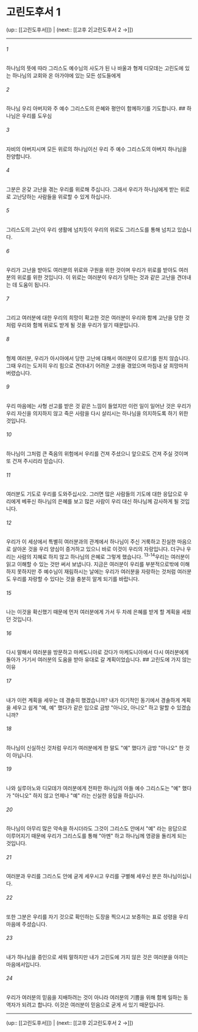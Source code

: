 # 고린도후서 1

(up:: [[고린도후서]]) | (next:: [[고후 2|고린도후서 2 →]])

***




###### 1 

하나님의 뜻에 따라 그리스도 예수님의 사도가 된 나 바울과 형제 디모데는 고린도에 있는 하나님의 교회와 온 아가야에 있는 모든 성도들에게 



###### 2 

하나님 우리 아버지와 주 예수 그리스도의 은혜와 평안이 함께하기를 기도합니다. ## 하나님은 우리를 도우심 



###### 3 

자비의 아버지시며 모든 위로의 하나님이신 우리 주 예수 그리스도의 아버지 하나님을 찬양합니다. 



###### 4 

그분은 온갖 고난을 겪는 우리를 위로해 주십니다. 그래서 우리가 하나님에게 받는 위로로 고난당하는 사람들을 위로할 수 있게 하십니다. 



###### 5 

그리스도의 고난이 우리 생활에 넘치듯이 우리의 위로도 그리스도를 통해 넘치고 있습니다. 



###### 6 

우리가 고난을 받아도 여러분의 위로와 구원을 위한 것이며 우리가 위로를 받아도 여러분의 위로를 위한 것입니다. 이 위로는 여러분이 우리가 당하는 것과 같은 고난을 견뎌내는 데 도움이 됩니다. 



###### 7 

그리고 여러분에 대한 우리의 희망이 확고한 것은 여러분이 우리와 함께 고난을 당한 것처럼 우리와 함께 위로도 받게 될 것을 우리가 알기 때문입니다. 



###### 8 

형제 여러분, 우리가 아시아에서 당한 고난에 대해서 여러분이 모르기를 원치 않습니다. 그때 우리는 도저히 우리 힘으로 견뎌내기 어려운 고생을 겪었으며 마침내 살 희망마저 버렸습니다. 



###### 9 

우리 마음에는 사형 선고를 받은 것 같은 느낌이 들었지만 이런 일이 일어난 것은 우리가 우리 자신을 의지하지 않고 죽은 사람을 다시 살리시는 하나님을 의지하도록 하기 위한 것입니다. 



###### 10 

하나님이 그처럼 큰 죽음의 위험에서 우리를 건져 주셨으니 앞으로도 건져 주실 것이며 또 건져 주시리라 믿습니다. 



###### 11 

여러분도 기도로 우리를 도와주십시오. 그러면 많은 사람들의 기도에 대한 응답으로 우리에게 베푸신 하나님의 은혜를 보고 많은 사람이 우리 대신 하나님께 감사하게 될 것입니다. 



###### 12 

우리가 이 세상에서 특별히 여러분과의 관계에서 하나님이 주신 거룩하고 진실한 마음으로 살아온 것을 우리 양심이 증거하고 있으니 바로 이것이 우리의 자랑입니다. 더구나 우리는 사람의 지혜로 하지 않고 하나님의 은혜로 그렇게 했습니다. <sup class="versenum">13-14</sup>우리는 여러분이 읽고 이해할 수 있는 것만 써서 보냅니다. 지금은 여러분이 우리를 부분적으로밖에 이해하지 못하지만 주 예수님이 재림하시는 날에는 우리가 여러분을 자랑하는 것처럼 여러분도 우리를 자랑할 수 있다는 것을 충분히 알게 되기를 바랍니다. 



###### 15 

나는 이것을 확신했기 때문에 먼저 여러분에게 가서 두 차례 은혜를 받게 할 계획을 세웠던 것입니다. 



###### 16 

다시 말해서 여러분을 방문하고 마케도니아로 갔다가 마케도니아에서 다시 여러분에게 돌아가 거기서 여러분의 도움을 받아 유대로 갈 계획이었습니다. ## 고린도에 가지 않는 이유 



###### 17 

내가 이런 계획을 세우는 데 경솔히 했겠습니까? 내가 이기적인 동기에서 경솔하게 계획을 세우고 쉽게 "예, 예" 했다가 같은 입으로 금방 "아니오, 아니오" 하고 말할 수 있겠습니까? 



###### 18 

하나님이 신실하신 것처럼 우리가 여러분에게 한 말도 "예" 했다가 금방 "아니오" 한 것이 아닙니다. 



###### 19 

나와 실루아노와 디모데가 여러분에게 전파한 하나님의 아들 예수 그리스도는 "예" 했다가 "아니오" 하지 않고 언제나 "예" 라는 신실한 응답을 하십니다. 



###### 20 

하나님이 아무리 많은 약속을 하시더라도 그것이 그리스도 안에서 "예" 라는 응답으로 이루어지기 때문에 우리가 그리스도를 통해 "아멘" 하고 하나님께 영광을 돌리게 되는 것입니다. 



###### 21 

여러분과 우리를 그리스도 안에 굳게 세우시고 우리를 구별해 세우신 분은 하나님이십니다. 



###### 22 

또한 그분은 우리를 자기 것으로 확인하는 도장을 찍으시고 보증하는 표로 성령을 우리 마음에 주셨습니다. 



###### 23 

내가 하나님을 증인으로 세워 말하지만 내가 고린도에 가지 않은 것은 여러분을 아끼는 마음에서입니다. 



###### 24 

우리가 여러분의 믿음을 지배하려는 것이 아니라 여러분의 기쁨을 위해 함께 일하는 동역자가 되려고 합니다. 이것은 여러분이 믿음으로 굳게 서 있기 때문입니다.

***

(up:: [[고린도후서]]) | (next:: [[고후 2|고린도후서 2 →]])

